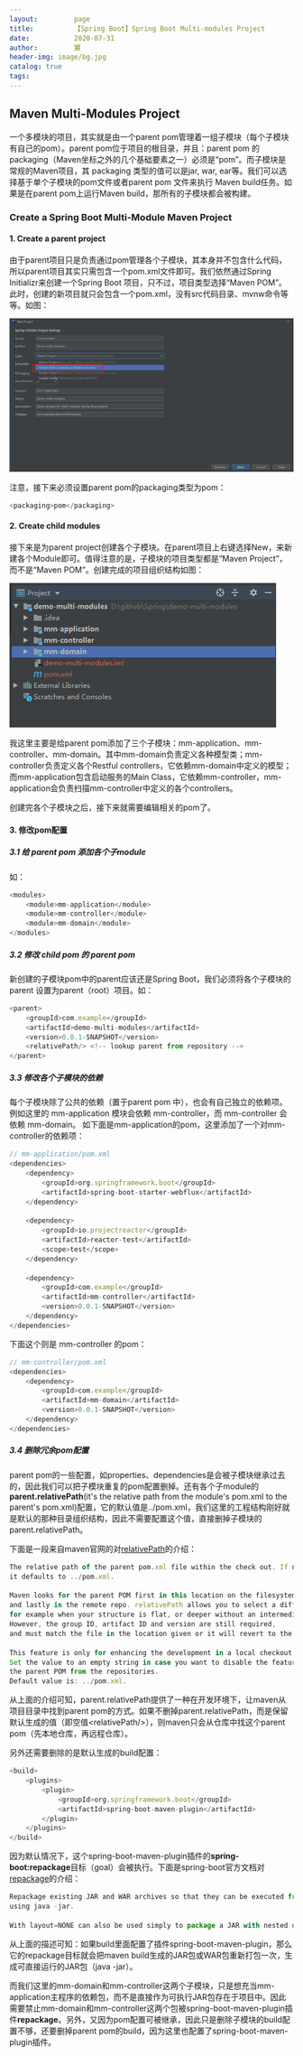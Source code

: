 ```yaml
---
layout:         page
title:          【Spring Boot】Spring Boot Multi-modules Project
date:           2020-07-31
author:         翼
header-img: image/bg.jpg
catalog: true
tags:
---
```


## Maven Multi-Modules Project
一个多模块的项目，其实就是由一个parent pom管理着一组子模块（每个子模块有自己的pom）。parent pom位于项目的根目录，并且：parent pom 的 packaging（Maven坐标之外的几个基础要素之一）必须是“pom”。而子模块是常规的Maven项目，其 packaging 类型的值可以是jar, war, ear等。我们可以选择基于单个子模块的pom文件或者parent pom 文件来执行 Maven build任务。如果是在parent pom上运行Maven build，那所有的子模块都会被构建。

### Create a Spring Boot Multi-Module Maven Project
#### 1. Create a parent project
由于parent项目只是负责通过pom管理各个子模块，其本身并不包含什么代码，所以parent项目其实只需包含一个pom.xml文件即可。我们依然通过Spring Initializr来创建一个Spring Boot 项目，只不过，项目类型选择“Maven POM”。此时，创建的新项目就只会包含一个pom.xml，没有src代码目录、mvnw命令等等。如图：

![maven_pom](https://github.com/ttyrion/Java/blob/master/doc/img/spring_boot/maven_pom.png)

注意，接下来必须设置parent pom的packaging类型为pom：
```javascript
<packaging>pom</packaging>

```

#### 2. Create child modules
接下来是为parent project创建各个子模块。在parent项目上右键选择New，来新建各个Module即可。值得注意的是，子模块的项目类型都是“Maven Project”，而不是“Maven POM”。创建完成的项目组织结构如图：

![maven_parent_project](https://github.com/ttyrion/Java/blob/master/doc/img/spring_boot/maven_parent_project.png)

我这里主要是给parent pom添加了三个子模块：mm-application、mm-controller、mm-domain。其中mm-domain负责定义各种模型类；mm-controller负责定义各个Restful controllers，它依赖mm-domain中定义的模型；而mm-application包含启动服务的Main Class，它依赖mm-controller，mm-application会负责扫描mm-controller中定义的各个controllers。

创建完各个子模块之后，接下来就需要编辑相关的pom了。

#### 3. 修改pom配置

##### 3.1 给 parent pom 添加各个子module
如：
```javascript
<modules>
	<module>mm-application</module>
	<module>mm-controller</module>
	<module>mm-domain</module>
</modules>

```

##### 3.2 修改 child pom 的 parent pom
新创建的子模块pom中的parent应该还是Spring Boot，我们必须将各个子模块的 parent 设置为parent（root）项目。如：
```javascript
<parent>
	<groupId>com.example</groupId>
	<artifactId>demo-multi-modules</artifactId>
	<version>0.0.1-SNAPSHOT</version>
	<relativePath/> <!-- lookup parent from repository -->
</parent>
```

##### 3.3 修改各个子模块的依赖
每个子模块除了公共的依赖（置于parent pom 中），也会有自己独立的依赖项。例如这里的 mm-application 模块会依赖 mm-controller，而 mm-controller 会依赖 mm-domain。
如下面是mm-application的pom，这里添加了一个对mm-controller的依赖项：
```javascript
// mm-application/pom.xml
<dependencies>
	<dependency>
		<groupId>org.springframework.boot</groupId>
		<artifactId>spring-boot-starter-webflux</artifactId>
	</dependency>

	<dependency>
		<groupId>io.projectreactor</groupId>
		<artifactId>reactor-test</artifactId>
		<scope>test</scope>
	</dependency>

	<dependency>
		<groupId>com.example</groupId>
		<artifactId>mm-controller</artifactId>
		<version>0.0.1-SNAPSHOT</version>
	</dependency>
</dependencies>

```

下面这个则是 mm-controller 的pom：
```javascript
// mm-controller/pom.xml
<dependencies>
	<dependency>
		<groupId>com.example</groupId>
		<artifactId>mm-domain</artifactId>
		<version>0.0.1-SNAPSHOT</version>
	</dependency>
</dependencies>

```

##### 3.4 删除冗余pom配置
parent pom的一些配置，如properties、dependencies是会被子模块继承过去的，因此我们可以把子模块重复的pom配置删掉。还有各个子module的**parent.relativePath**(it's the relative path from the module's pom.xml to the parent's pom.xml)配置，它的默认值是../pom.xml，我们这里的工程结构刚好就是默认的那种目录组织结构，因此不需要配置这个值，直接删掉子模块的parent.relativePath。

下面是一段来自maven官网的对[relativePath](http://maven.apache.org/ref/3.3.9/maven-model/maven.html#parent)的介绍：
```javascript
The relative path of the parent pom.xml file within the check out. If not specified, 
it defaults to ../pom.xml. 

Maven looks for the parent POM first in this location on the filesystem, then the local repository, 
and lastly in the remote repo. relativePath allows you to select a different location, 
for example when your structure is flat, or deeper without an intermediate parent POM. 
However, the group ID, artifact ID and version are still required, 
and must match the file in the location given or it will revert to the repository for the POM. 

This feature is only for enhancing the development in a local checkout of that project. 
Set the value to an empty string in case you want to disable the feature and always resolve 
the parent POM from the repositories.
Default value is: ../pom.xml.

```
从上面的介绍可知，parent.relativePath提供了一种在开发环境下，让maven从项目目录中找到parent pom的方式。如果不删掉parent.relativePath，而是保留默认生成的值（即空值\<relativePath/\>），则maven只会从仓库中找这个parent pom（先本地仓库，再远程仓库）。

另外还需要删除的是默认生成的build配置：
```javascript
<build>
	<plugins>
		<plugin>
			<groupId>org.springframework.boot</groupId>
			<artifactId>spring-boot-maven-plugin</artifactId>
		</plugin>
	</plugins>
</build>

```
因为默认情况下，这个spring-boot-maven-plugin插件的**spring-boot:repackage**目标（goal）会被执行。下面是spring-boot官方文档对[repackage](https://docs.spring.io/spring-boot/docs/2.3.0.RELEASE/maven-plugin/reference/html/#goals)的介绍：
```javascript
Repackage existing JAR and WAR archives so that they can be executed from the command line 
using java -jar. 

With layout=NONE can also be used simply to package a JAR with nested dependencies (and no main class, so not executable).
```
从上面的描述可知：如果build里面配置了插件spring-boot-maven-plugin，那么它的repackage目标就会把maven build生成的JAR包或WAR包重新打包一次，生成可直接运行的JAR包（java -jar）。

而我们这里的mm-domain和mm-controller这两个子模块，只是想充当mm-application主程序的依赖包，而不是直接作为可执行JAR包存在于项目中。因此需要禁止mm-domain和mm-controller这两个包被spring-boot-maven-plugin插件**repackage**。另外，又因为pom配置可被继承，因此只是删除子模块的build配置不够，还要删掉parent pom的build，因为这里也配置了spring-boot-maven-plugin插件。
